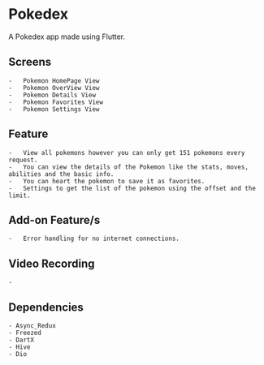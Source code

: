 # Pokedex

A Pokedex app made using Flutter.

## Screens

    -   Pokemon HomePage View
    -   Pokemon OverView View
    -   Pokemon Details View
    -   Pokemon Favorites View
    -   Pokemon Settings View

## Feature

    -   View all pokemons however you can only get 151 pokemons every request.
    -   You can view the details of the Pokemon like the stats, moves, abilities and the basic info.
    -   You can heart the pokemon to save it as favorites.
    -   Settings to get the list of the pokemon using the offset and the limit.

## Add-on Feature/s

    -   Error handling for no internet connections.

## Video Recording

    -

## Dependencies

    - Async_Redux
    - Freezed
    - DartX
    - Hive
    - Dio

